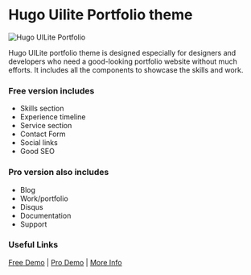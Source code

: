 # Hugo Uilite Portfolio theme

![Hugo UILite Portfolio](https://api.uicard.io/uploads/fbb72e1060675dc28fd8a6f02b0be9c4.jpg)

Hugo UILite portfolio theme is designed especially for designers and developers who need a good-looking portfolio website without much efforts. It includes all the components to showcase the skills and work.

### Free version includes

- Skills section
- Experience timeline
- Service section
- Contact Form
- Social links
- Good SEO

### Pro version also includes

- Blog
- Work/portfolio
- Disqus
- Documentation
- Support

### Useful Links

[Free Demo](https://demo.uicard.io/hugo-uilite-free/) | [Pro Demo](https://demo.uicard.io/hugo-uilite-portfolio-demo/) | [More Info](https://uicard.io/products/hugo-uilite-pro?utm_source=github)